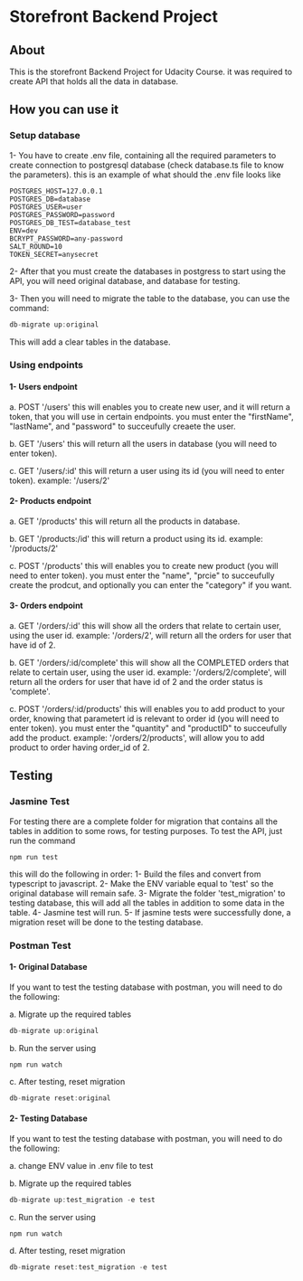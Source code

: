 # Storefront Backend Project

## About
This is the storefront Backend Project for Udacity Course.
it was required to create API that holds all the data in database.

## How you can use it

### Setup database
1- You have to create .env file, containing all the required parameters to create connection to postgresql database (check database.ts file to know the parameters).
this is an example of what should the .env file looks like

```
POSTGRES_HOST=127.0.0.1
POSTGRES_DB=database
POSTGRES_USER=user
POSTGRES_PASSWORD=password
POSTGRES_DB_TEST=database_test
ENV=dev
BCRYPT_PASSWORD=any-password
SALT_ROUND=10
TOKEN_SECRET=anysecret
```

2- After that you must create the databases in postgress to start using the API, you will need original database, and database for testing.

3- Then you will need to migrate the table to the database, you can use the command:
```typescript
db-migrate up:original
```
This will add a clear tables in the database.

### Using endpoints
#### 1- Users endpoint
a. POST '/users' this will enables you to create new user, and it will return a token, that you will use in certain endpoints.
you must enter the "firstName", "lastName", and "password" to succeufully creaete the user.

b. GET '/users' this will return all the users in database (you will need to enter token).

c. GET '/users/:id' this will return a user using its id (you will need to enter token).
example: '/users/2'

#### 2- Products endpoint
a. GET '/products' this will return all the products in database.

b. GET '/products:/id' this will return a product using its id.
example: '/products/2'

c. POST '/products' this will enables you to create new product (you will need to enter token).
you must enter the "name", "prcie" to succeufully create the prodcut, and optionally you can enter the "category" if you want.

#### 3- Orders endpoint
a. GET '/orders/:id' this will show all the orders that relate to certain user, using the user id.
example: '/orders/2', will return all the orders for user that have id of 2.

b. GET '/orders/:id/complete' this will show all the COMPLETED orders that relate to certain user, using the user id.
example: '/orders/2/complete', will return all the orders for user that have id of 2 and the order status is 'complete'.

c. POST '/orders/:id/products' this will enables you to add product to your order, knowing that parametert id is relevant to order id (you will need to enter token).
you must enter the "quantity" and "productID" to succeufully add the product.
example: '/orders/2/products', will allow you to add product to order having order_id of 2.

## Testing
### Jasmine Test
For testing there are a complete folder for migration that contains all the tables in addition to some rows, for testing purposes.
To test the API, just run the command
```
npm run test
```
this will do the following in order:
1- Build the files and convert from typescript to javascript.
2- Make the ENV variable equal to 'test' so the original database will remain safe.
3- Migrate the folder 'test_migration' to testing database, this will add all the tables in addition to some data in the table.
4- Jasmine test will run.
5- If jasmine tests were successfully done, a migration reset will be done to the testing database.

### Postman Test
#### 1- Original Database
If you want to test the testing database with postman, you will need to do the following:

a. Migrate up the required tables
```typescript
db-migrate up:original
```

b. Run the server using
```
npm run watch
```

c. After testing, reset migration
```typescript
db-migrate reset:original
```

#### 2- Testing Database
If you want to test the testing database with postman, you will need to do the following:

a. change ENV value in .env file to test

b. Migrate up the required tables
```typescript
db-migrate up:test_migration -e test
```

c. Run the server using
```
npm run watch
```

d. After testing, reset migration
```typescript
db-migrate reset:test_migration -e test
```